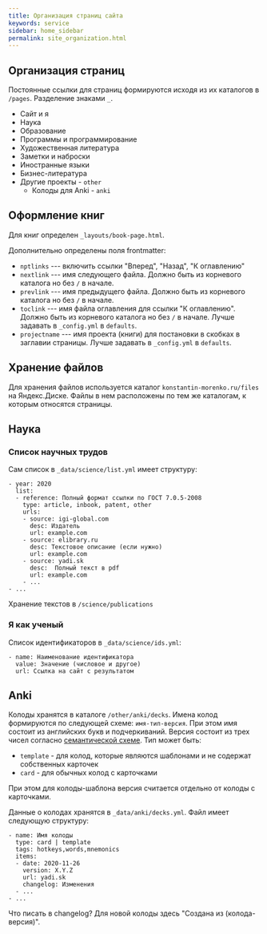 ```yaml
---
title: Организация страниц сайта
keywords: service
sidebar: home_sidebar
permalink: site_organization.html
---
```


## Организация страниц

Постоянные ссылки для страниц формируются исходя из их каталогов в
`/pages`.  Разделение знаками `_`.

- Сайт и я
- Наука
- Образование
- Программы и программирование
- Художественная литература
- Заметки и наброски
- Иностранные языки
- Бизнес-литература
- Другие проекты - `other`
  - Колоды для Anki - `anki`

## Оформление книг

Для книг определен `_layouts/book-page.html`.

Дополнительно определены поля frontmatter:
- `nptlinks` --- включить ссылки "Вперед", "Назад", "К оглавлению"
- `nextlink` --- имя следующего файла.  Должно быть из корневого
  каталога но без `/` в начале.
- `prevlink` --- имя предыдущего файла.  Должно быть из корневого
  каталога но без `/` в начале.
- `toclink` --- имя файла оглавления для ссылки "К оглавлению".
  Должно быть из корневого каталога но без `/` в начале.  Лучше
  задавать в `_config.yml` в `defaults`.
- `projectname` --- имя проекта (книги) для постановки в скобках в
  заглавии страницы.  Лучше задавать в `_config.yml` в `defaults`.

## Хранение файлов

Для хранения файлов используется каталог `konstantin-morenko.ru/files` на
Яндекс.Диске.  Файлы в нем расположены по тем же каталогам, к которым
относятся страницы.

## Наука

### Список научных трудов

Сам список в `_data/science/list.yml` имеет структуру:
```
- year: 2020
  list:
  - reference: Полный формат ссылки по ГОСТ 7.0.5-2008
    type: article, inbook, patent, other
    urls:
    - source: igi-global.com
      desc: Издатель
      url: example.com
    - source: elibrary.ru
      desc: Текстовое описание (если нужно)
      url: example.com
    - source: yadi.sk
      desc:  Полный текст в pdf
      url: example.com
    - ...
- ...
```

Хранение текстов в `/science/publications`

### Я как ученый

Список идентификаторов в `_data/science/ids.yml`:
```
- name: Наименование идентификатора
  value: Значение (числовое и другое)
  url: Ссылка на сайт с результатом
```

## Anki

Колоды хранятся в каталоге `/other/anki/decks`.  Имена колод
формируются по следующей схеме: `имя-тип-версия`.  При этом имя
состоит из английских букв и подчеркиваний.  Версия состоит из трех
чисел согласно [семантической схеме](https://semver.org/lang/ru/).
Тип может быть:
- `template` - для колод, которые являются шаблонами и не содержат
  собственных карточек
- `card` - для обычных колод с карточками

При этом для колоды-шаблона версия считается отдельно от колоды с
карточками.

Данные о колодах хранятся в `_data/anki/decks.yml`.  Файл имеет
следующую структуру:

```
- name: Имя колоды
  type: card | template
  tags: hotkeys,words,mnemonics
  items:
  - date: 2020-11-26
    version: X.Y.Z
    url: yadi.sk
    changelog: Изменения
  - ...
- ...
```

Что писать в changelog?  Для новой колоды здесь "Создана из
(колода-версия)".
